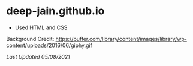 # deep-jain.github.io
* Used HTML and CSS

Background Credit: https://buffer.com/library/content/images/library/wp-content/uploads/2016/06/giphy.gif

*Last Updated 05/08/2021*

